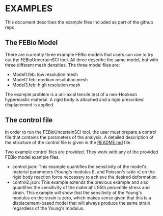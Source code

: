 # EXAMPLES

This document describes the example files included as part of the github repo. 

## The FEBio Model
There are currently three example FEBio models that users can use to try out the FEBioUncertainSCI tool. All three describe the same model, but with three different mesh densities. The three model files are:

- Model1.feb: low resolution mesh
- Model2.feb: medium resolution mesh
- Model3.feb: high resolution mesh

The example problem is a uni-axial tensile test of a neo-Hookean hyperelastic material. A rigid body is attached and a rigid prescribed displacement is applied.  

## The control file
In order to run the FEBioUncertainSCI tool, the user must prepare a control file that contains the parameters of the analysis. A detailed description of the structure of the control file is given in the [README.md](readme.md#4-control-file-structure) file. 

Two example control files are provided. They work with any of the provided FEBio model example files. 

- control.json: This example quantifies the sensitivity of the model's material parameters (Young's modulus E, and Poisson's ratio v) on the rigid body reaction force necessary to achieve the desired deformation.
- control2.json: This example extends the previous example and also quantifies the sensitivity of the material's 95th percentile stress and strain. This example will show that the sensitivity of the Young's modulus on the strain is zero, which makes sense given that this is a displacement-based model that will always produce the same strain regardless of the Young's modulus. 

